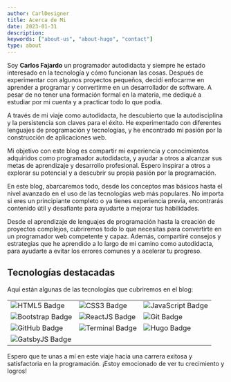 ```yaml
---
author: CarlDesigner
title: Acerca de Mi
date: 2023-01-31
description:
keywords: ["about-us", "about-hugo", "contact"]
type: about
---
```


Soy **Carlos Fajardo** un programador autodidacta y siempre he estado interesado en la tecnología y cómo funcionan las cosas. Después de experimentar con algunos proyectos pequeños, decidí enfocarme en aprender a programar y convertirme en un desarrollador de software. A pesar de no tener una formación formal en la materia, me dediqué a estudiar por mi cuenta y a practicar todo lo que podía.

A través de mi viaje como autodidacta, he descubierto que la autodisciplina y la persistencia son claves para el éxito. He experimentado con diferentes lenguajes de programación y tecnologías, y he encontrado mi pasión por la construcción de aplicaciones web.

Mi objetivo con este blog es compartir mi experiencia y conocimientos adquiridos como programador autodidacta, y ayudar a otros a alcanzar sus metas de aprendizaje y desarrollo profesional. Espero inspirar a otros a explorar su potencial y a descubrir su propia pasión por la programación.

En este blog, abarcaremos todo, desde los conceptos mas básicos hasta el nivel avanzado en el uso de las tecnologías web más populares. No importa si eres un principiante completo o ya tienes experiencia previa, encontrarás contenido útil y desafiante para ayudarte a mejorar tus habilidades.

Desde el aprendizaje de lenguajes de programación hasta la creación de proyectos complejos, cubriremos todo lo que necesitas para convertirte en un programador web competente y capaz. Además, compartiré consejos y estrategias que he aprendido a lo largo de mi camino como autodidacta, para ayudarte a evitar los errores comunes y a acelerar tu progreso.

## Tecnologías destacadas

Aquí están algunas de las tecnologías que cubriremos en el blog:

<table>
  <tbody>
    <tr>
      <td>
        <img src="https://img.shields.io/badge/-HTML5-E34F26?style=round-square&logo=html5&logoColor=white" alt="HTML5 Badge">
      </td>
      <td>
        <img src="https://img.shields.io/badge/-CSS3-1572B6?style=round-square&logo=css3&logoColor=white" alt="CSS3 Badge">
      </td>
      <td>
        <img src="https://img.shields.io/badge/-JavaScript-F7DF1E?style=round-square&logo=javascript&logoColor=white" alt="JavaScript Badge">
      </td>
    </tr>
    <tr>
      <td>
        <img src="https://img.shields.io/badge/-Bootstrap-563D7C?style=round-square&logo=bootstrap&logoColor=white" alt="Bootstrap Badge">
      </td>
      <td>
        <img src="https://img.shields.io/badge/-ReactJS-61DAFB?style=round-square&logo=react&logoColor=white" alt="ReactJS Badge">
      </td>
      <td>
        <img src="https://img.shields.io/badge/-Git-F05032?style=round-square&logo=git&logoColor=white" alt="Git Badge">
      </td>
    </tr>
    <tr>
      <td>
        <img src="https://img.shields.io/badge/-GitHub-181717?style=round-square&logo=github&logoColor=white" alt="GitHub Badge">
      </td>
      <td>
        <img src="https://img.shields.io/badge/-Terminal-0E7FC7?style=round-square&logo=terminal&logoColor=white" alt="Terminal Badge">
      </td>
      <td>
        <img src="https://img.shields.io/badge/-Hugo-00B9FF?style=round-square&logo=hugo&logoColor=white" alt="Hugo Badge">
      </td>
    </tr>
    <tr>
      <td>
        <img src="https://img.shields.io/badge/-GatsbyJS-663399?style=round-square&logo=gatsby&logoColor=white" alt="GatsbyJS Badge">
      </td>
    </tr>
  </tbody>
</table>

Espero que te unas a mí en este viaje hacia una carrera exitosa y satisfactoria en la programación. ¡Estoy emocionado de ver tu crecimiento y logros!
